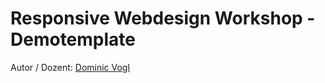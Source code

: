 # Responsive Webdesign Workshop - Demotemplate

Autor / Dozent: [Dominic Vogl](http://www.dominicvogl.de)